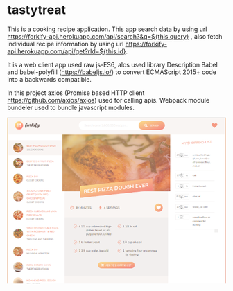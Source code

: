 # tastytreat
This is a cooking recipe application. This app search data by using url https://forkify-api.herokuapp.com/api/search?&q=${this.query}
, also fetch individual recipe information by using url  https://forkify-api.herokuapp.com/api/get?rId=${this.id}.

It is a web client app used raw js-ES6, alos used library Description Babel and babel-polyfill (https://babeljs.io/) to convert ECMAScript 2015+ code into a backwards compatible.

In this project axios (Promise based HTTP client https://github.com/axios/axios) used for calling apis. Webpack module bundeler used to bundle javascript modules.

![](images/app.png)